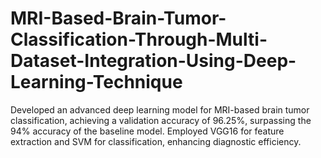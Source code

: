# MRI-Based-Brain-Tumor-Classification-Through-Multi-Dataset-Integration-Using-Deep-Learning-Technique
Developed an advanced deep learning model for MRI-based brain tumor classification, achieving a validation  accuracy of 96.25%, surpassing the 94% accuracy of the baseline model. Employed VGG16 for feature extraction  and SVM for classification, enhancing diagnostic efficiency. 
